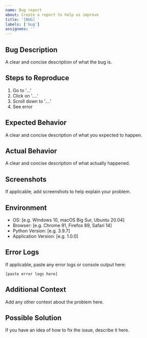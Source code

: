 ```yaml
---
name: Bug report
about: Create a report to help us improve
title: '[BUG] '
labels: ['bug']
assignees: ''
---
```


## Bug Description
A clear and concise description of what the bug is.

## Steps to Reproduce
1. Go to '...'
2. Click on '....'
3. Scroll down to '....'
4. See error

## Expected Behavior
A clear and concise description of what you expected to happen.

## Actual Behavior
A clear and concise description of what actually happened.

## Screenshots
If applicable, add screenshots to help explain your problem.

## Environment
- OS: [e.g. Windows 10, macOS Big Sur, Ubuntu 20.04]
- Browser: [e.g. Chrome 91, Firefox 89, Safari 14]
- Python Version: [e.g. 3.9.7]
- Application Version: [e.g. 1.0.0]

## Error Logs
If applicable, paste any error logs or console output here:

```
[paste error logs here]
```

## Additional Context
Add any other context about the problem here.

## Possible Solution
If you have an idea of how to fix the issue, describe it here.
